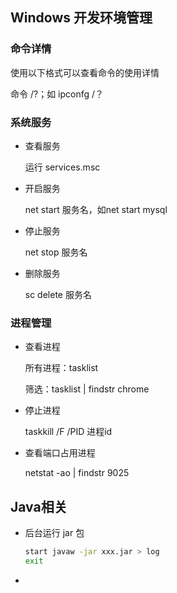 ## Windows 开发环境管理

### 命令详情

使用以下格式可以查看命令的使用详情

命令 /?；如 ipconfg /？

###  系统服务

- 查看服务

  运行 services.msc

- 开启服务

  net start 服务名，如net start mysql

- 停止服务

  net stop 服务名

- 删除服务

  sc delete 服务名

### 进程管理

- 查看进程

  所有进程：tasklist

  筛选：tasklist | findstr chrome

- 停止进程

  taskkill /F /PID 进程id

- 查看端口占用进程

  netstat -ao | findstr 9025

## Java相关

- 后台运行 jar 包

  ```bash
  start javaw -jar xxx.jar > log
  exit
  ```

  

- 

